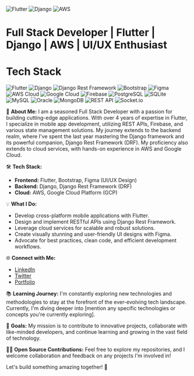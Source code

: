 ![Flutter](https://img.shields.io/badge/Flutter-2.10.0-blue?logo=flutter)
![Django](https://img.shields.io/badge/Django-3.2-green?logo=django)
![AWS](https://img.shields.io/badge/AWS-Cloud-orange?logo=amazon-aws)

# Full Stack Developer | Flutter | Django | AWS | UI/UX Enthusiast

# Tech Stack

![Flutter](https://img.shields.io/badge/Flutter-2.10.0-blue?logo=flutter)
![Django](https://img.shields.io/badge/Django-3.2-green?logo=django)
![Django Rest Framework](https://img.shields.io/badge/DRF-Latest-brightgreen?logo=django)
![Bootstrap](https://img.shields.io/badge/Bootstrap-5-blueviolet?logo=bootstrap)
![Figma](https://img.shields.io/badge/Figma-Design-orange?logo=figma)
![AWS Cloud](https://img.shields.io/badge/AWS-Cloud-ff9900?logo=amazon-aws)
![Google Cloud](https://img.shields.io/badge/Google%20Cloud-Cloud-brightgreen?logo=google-cloud)
![Firebase](https://img.shields.io/badge/Firebase-Hosting-yellow?logo=firebase)
![PostgreSQL](https://img.shields.io/badge/PostgreSQL-Latest-blue?logo=postgresql)
![SQLite](https://img.shields.io/badge/SQLite-Latest-blue?logo=sqlite)
![MySQL](https://img.shields.io/badge/MySQL-Latest-blue?logo=mysql)
![Oracle](https://img.shields.io/badge/Oracle-Latest-red?logo=oracle)
![MongoDB](https://img.shields.io/badge/MongoDB-Latest-green?logo=mongodb)
![REST API](https://img.shields.io/badge/REST-API-ff69b4)
![Socket.io](https://img.shields.io/badge/Socket.io-Latest-yellow?logo=socket-dot-io)


🚀 **About Me:**
I am a seasoned Full Stack Developer with a passion for building cutting-edge applications. With over 4 years of expertise in Flutter, I specialize in mobile app development, utilizing REST APIs, Firebase, and various state management solutions. My journey extends to the backend realm, where I've spent the last year mastering the Django framework and its powerful companion, Django Rest Framework (DRF). My proficiency also extends to cloud services, with hands-on experience in AWS and Google Cloud.

🛠️ **Tech Stack:**
- **Frontend:** Flutter, Bootstrap, Figma (UI/UX Design)
- **Backend:** Django, Django Rest Framework (DRF)
- **Cloud:** AWS, Google Cloud Platform (GCP)

💡 **What I Do:**
- Develop cross-platform mobile applications with Flutter.
- Design and implement RESTful APIs using Django Rest Framework.
- Leverage cloud services for scalable and robust solutions.
- Create visually stunning and user-friendly UI designs with Figma.
- Advocate for best practices, clean code, and efficient development workflows.

🌐 **Connect with Me:**
- [LinkedIn](https://www.linkedin.com/in/mabs-ademola/)
- [Twitter](https://twitter.com/mabsademola_)
- [Portfolio](https://mabsademola.onrender.com/)

📚 **Learning Journey:**
I'm constantly exploring new technologies and methodologies to stay at the forefront of the ever-evolving tech landscape. Currently, I'm diving deeper into [mention any specific technologies or concepts you're currently exploring].

🎯 **Goals:**
My mission is to contribute to innovative projects, collaborate with like-minded developers, and continue learning and growing in the vast field of technology.

👨‍💻 **Open Source Contributions:**
Feel free to explore my repositories, and I welcome collaboration and feedback on any projects I'm involved in!

Let's build something amazing together! 🚀
